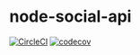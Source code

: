 # node-social-api

[![CircleCI](https://circleci.com/gh/aestetype/node-social-api.svg?style=svg)](https://circleci.com/gh/aestetype/node-social-api)
[![codecov](https://codecov.io/gh/aestetype/node-social-api/branch/master/graph/badge.svg)](https://codecov.io/gh/aestetype/node-social-api)
